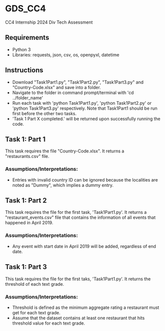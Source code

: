 # GDS_CC4
CC4 Internship 2024 Div Tech Assessment

## Requirements
- Python 3
- Libraries: requests, json, csv, os, openpyxl, datetime

## Instructions 
- Download "Task1Part1.py", "Task1Part2.py", "Task1Part3.py" and "Country-Code.xlsx" and save into a folder.
- Navigate to the folder in command prompt/terminal with 'cd ../folder_name'
- Run each task with 'python Task1Part1.py', 'python Task1Part2.py' or 'python Task1Part3.py' respectively. Note that Task1Part1 should be run first before the other two tasks.
- 'Task 1 Part X completed.' will be returned upon successfully running the code.

## Task 1: Part 1
This task requires the file "Country-Code.xlsx". It returns a "restaurants.csv" file.
### Assumptions/Interpretations:
- Entries with invalid country ID can be ignored because the localities are noted as "Dummy", which implies a dummy entry.

## Task 1: Part 2
This task requires the file for the first task, 'Task1Part1.py'. It returns a "restaurant_events.csv" file that contains the information of all events that happened in April 2019.
### Assumptions/Interpretations: 
- Any event with start date in April 2019 will be added, regardless of end date.

## Task 1: Part 3
This task requires the file for the first taks, 'Task1Part1.py'. It returns the threshold of each text grade.
### Assumptions/Interpretations:
- Threshold is defined as the minimum aggregate rating a restaurant must get for each text grade.
- Assume that the dataset contains at least one restaurant that hits threshold value for each text grade.
